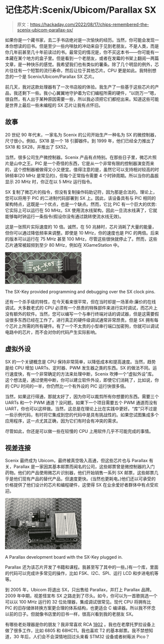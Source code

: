 # 记住芯片:Scenix/Ubicom/Parallax SX

> 原文：<https://hackaday.com/2022/08/17/chips-remembered-the-scenix-ubicom-parallax-sx/>

如果你是一个藏书家，去二手书店绝对是一次愉快的经历。当然，你可能会发现一本你想读的旧书。但是至少一些内啡肽的冲动来自于见到老朋友。不是人类，而是你几年前甚至几十年前读过的书。最常见的情况是，你不买这本书——你可能有一本藏在某个地方的盒子里。但是看到一个老朋友，或者在发霉的书架上翻阅一两篇文章，是一种快乐的感觉。我希望我们也有类似的薯条。除了几个明显的例外，芯片往往有一个短暂的流行寿命，然后让位于其他芯片。CPU 更是如此。我特别想念的一个是 Scenix/Ubicom/Parallax SX 芯片。

前几天，我对这款处理器有了一次书店般的体验。我生产了一些基于这些芯片的产品，我还剩下一些。我小心翼翼地守护着为它们编程所需的硬件，“以防万一”嗯，很自然，有人出于某种原因需要一些，所以我必须把它们都挖出来。知道这些可能是世界上最后一些未编程的 SX 芯片让我有点怀旧。

## 故事

20 世纪 90 年代末，一家名为 Scenix 的公司开始生产一种名为 SX 的微控制器，尺寸很小。例如，SX18 是一个 18 引脚器件。到 1999 年，他们已经全力推出了 SX18 和 SX28，并推出了 SX52。

当然，很多公司生产微控制器。Scenix 产品有点特别。在那些日子里，微芯片照片是山中之王。PIC 是一个奇怪的东西，它是从一个非常有限的控制器演变而来的，这个控制器被做得又小又便宜。值得注意的是，虽然它可以支持相对较高的时钟频率(20 MHz 是常见的)，但每个正常指令需要 4 个时钟周期。所以当你的晶振显示 20 MHz 时，你正在以 5 MHz 运行指令。

SX 复制了微芯片的指令，但没有复制操作码助记符，因为那是合法的。理论上，您可以将用于 PIC 的二进制代码部署到 SX 上。因此，该设备具有与 PIC 相同的架构特点，这既是一个优点，也是一个缺点。然而，它比 PIC 有一个巨大的优势:它实际上可以运行在 50 MHz。SX 使用流水线架构，因此一旦流水线满了，它就能够每时钟运行一条指令(假设你没有通过跳转使流水线无效)。

这是一张照片实际速度的 10 倍。诚然，在 50 兆赫时，芯片消耗了大量的能量，但你可以通过降低频率来调整。即使是 10 MHz，你的速度也是 PIC 的两倍。后来的版本可以运行在 75 MHz 甚至 100 MHz，尽管这些很快就停止了。然而，这些芯片通常被超频到至少 80 MHz，例如在 XGameStation 中。

[![](img/18fe458ae5de004fe5a1c5aa8139ea73.png)](https://hackaday.com/wp-content/uploads/2022/08/sx2.png)

The SX-Key provided programming and debugging over the SX clock pins.

还有一个杀手级的特性，在今天看来很平常，但在当时却是一场革命:廉价的在线调试。大多数老式的 CPU 必须有一个昂贵的特殊部件来进行实时调试，而芯片上没有额外的软件。当然，您可以编写一个与串行终端对话的调试器，但是这需要假设很多东西已经在工作了。进行真正的硬件级调试通常非常昂贵。但是 SX 拥有每个芯片上所需的所有硬件。有了一个不太贵的小型串行端口加密狗，你就可以调试电路中的芯片，而不会对你的代码产生实际影响。

## 虚拟外设

SX 的一个关键概念是 CPU 保持非常简单，以降低成本和提高速度。当然，趋势是给 CPU 增加 UARTs、定时器、PWM 发生器之类的东西。SX 的做法不同。运行速度快，有一个非常确定的方法来处理中断，Scenix 吹捧一个“虚拟外设”库。这个想法是，通过使用中断，你可以建立软件外设，即使它们消耗了，比如说，你的 CPU 时间的一半，你仍然比一个有外设的 PIC 运行快很多倍。

当然，如果这行得通，那就太好了，因为你可以裁剪所有你想要的东西。需要三个 UARTs 和一个 PWM 通道？没问题。如果下一个项目需要五个 PWM 通道而没有 UART，你也可以这样做。当然，这总是在理论上比在实践中更好。“库”只不过是一些示例代码，有时将它集成到您的代码中是具有挑战性的。如果您试图集成多个应用程序，这一点尤其正确，因为它们有时会有冲突的需求。

尽管如此，你还是可以做一些在较慢的 CPU 上用软件几乎不可能完成的事情。

## 视差连接

Scenix 最终成为 Ubicom，最终被真空吸入高通，但这些芯片也与 Parallax 有关，Parallax 是一家因其基本邮票而闻名的公司，这些邮票曾是微控制器的入门药物。他们的产品使用微芯片识别器，他们开始销售一系列 SX 邮票，这些邮票几乎是他们现有产品的替代产品，但速度更快。(当然也更耗电。)他们还以可承受的价格提供了他们设计的芯片和编程硬件，这使得 SX 在业余爱好者群体中有点受欢迎。

[![](img/12067a8d14d4ac57b20b9b21781b13a4.png)](https://hackaday.com/wp-content/uploads/2022/08/sx3.png)

A Parallax development board with the SX-Key plugged in.

Parallax 还为该芯片开发了书籍和课程。我甚至写了其中的一些。)有一个库，里面的代码可以完成许多常见的操作，比如 FSK、I2C、SPI、运行 LCD 和步进电机等等。

到 2005 年，Ubicom 将退出 SX，只出售给 Parallax，并打上 Parallax 品牌。2009 年中期，视差怪宣布 SX 之路走到了尽头。如今，你可以为一首歌挑选一个可以以 100 MHz 运行的 32 位处理器，集成调试很常见。现代 CPU 将拥有比 PIC 的旧存储体转换方案更合理的体系结构，也更适合 C 编译器。所以我不怀念以前的日子。但就像书店里的旧书一样，很高兴看到我的老朋友 SX。

有哪些老处理器是你的朋友？我非常喜欢 RCA [1802](https://hackaday.com/2017/07/25/kim-1-to-cosmac-elf-conversion-sort-of/) 。我也在老摩托罗拉设备上做了很多工作，比如 6805 和 68HC11。我也喜欢 T2 的基本邮票。我不禁想知道，30 年后，人们会不会深情地回过头来看 STM32 设备或者树莓派 Pico？